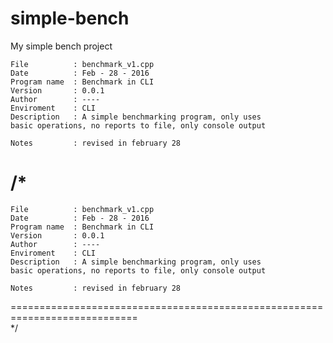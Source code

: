 # simple-bench
My simple bench project

 	File          : benchmark_v1.cpp
	Date          : Feb - 28 - 2016
	Program name  : Benchmark in CLI
	Version       : 0.0.1
	Author        : ----
	Enviroment    : CLI
	Description   : A simple benchmarking program, only uses 
	basic operations, no reports to file, only console output
	
	Notes         : revised in february 28


/*
 ============================================================================
 	File          : benchmark_v1.cpp
	Date          : Feb - 28 - 2016
	Program name  : Benchmark in CLI
	Version       : 0.0.1
	Author        : ----
	Enviroment    : CLI
	Description   : A simple benchmarking program, only uses 
	basic operations, no reports to file, only console output
	
	Notes         : revised in february 28


 ============================================================================	
*/
